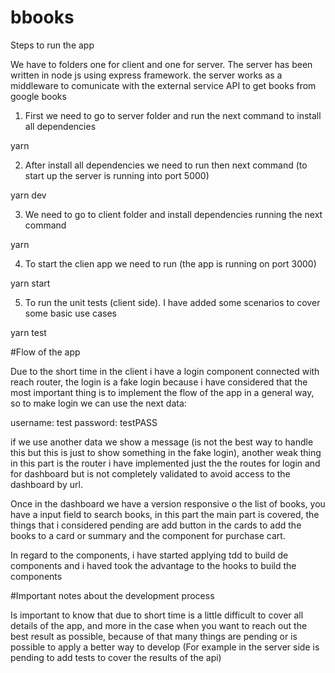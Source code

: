 # bbooks

Steps to run the app 

We have to folders one for client and one for server. The server has been written in node js using express framework. the server works as a middleware to comunicate with the external service API to get books from google books 

1) First we need to go to server folder and run the next command to install all dependencies

yarn

2) After install all dependencies we need to run then next command  (to start up the server is running into port 5000)

yarn dev

3) We need to go to client folder and install dependencies running the next command

yarn

4) To start the clien app we need to run (the app is running on port 3000)

yarn start

5) To run the unit tests (client side). I have added some scenarios to cover some basic use cases

yarn test

#Flow of the app

Due to the short time in the client i have a login component connected with reach router, the login is a fake login because i  have considered that the most important thing is to implement the flow of the app in a general way, so to make login we can use the next data:

username: test
password: testPASS

if we use another data we show a message (is not the best way to handle this but this is just to show something in the fake login), another weak thing in this part is the router i have implemented just the the routes for login  and for dashboard but is not completely validated to avoid access to the dashboard by url.

Once in the dashboard we have a version responsive o the list of books, you have a input field to search books, in this part the main part is covered, the things that i considered pending are add button in the cards to add the books to a card or summary  and the component for purchase cart.

In regard to the components, i have started applying tdd to build de components and i haved took the advantage to the hooks to build the components

#Important notes about the development process

Is important to know that due to short time is a little difficult to cover all details of the app, and more in the case when you want to reach out the best result as possible, because of that many things are pending or is possible to apply a better way to develop (For example in the server side is pending to add tests to cover the results of the api)





